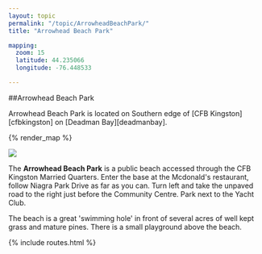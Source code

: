 ```yaml
---
layout: topic
permalink: "/topic/ArrowheadBeachPark/"
title: "Arrowhead Beach Park"

mapping:
  zoom: 15
  latitude: 44.235066
  longitude: -76.448533

---
```


##Arrowhead Beach Park

Arrowhead Beach Park is located on Southern edge of [CFB Kingston][cfbkingston] on [Deadman Bay][deadmanbay].

{% render_map %}


<img src="Images\Aerial\ArrowheadBeachParkAerial.jpg">

The **Arrowhead Beach Park** is a public beach accessed through the CFB Kingston Married Quarters. Enter the base at the Mcdonald's restaurant, follow Niagra Park Drive as far as you can. Turn left and take the unpaved road to the right just before the Community Centre. Park next to the Yacht Club. <br>

The beach is a great 'swimming hole' in front of several acres of well kept grass and mature pines. There is a small playground above the beach.


{% include routes.html %}
